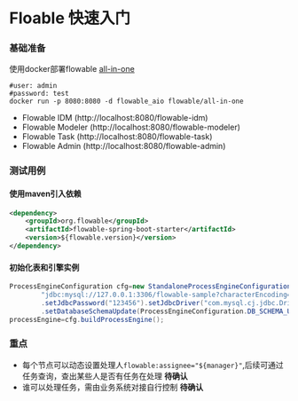 # Floable 快速入门


### 基础准备
使用docker部署flowable [all-in-one](https://hub.docker.com/r/flowable/all-in-one)

```shell
#user: admin
#password: test
docker run -p 8080:8080 -d flowable_aio flowable/all-in-one
```
- Flowable IDM (http://localhost:8080/flowable-idm)
- Flowable Modeler (http://localhost:8080/flowable-modeler)
- Flowable Task (http://localhost:8080/flowable-task)
- Flowable Admin (http://localhost:8080/flowable-admin)

### 测试用例
#### 使用maven引入依赖
```xml
<dependency>
    <groupId>org.flowable</groupId>
    <artifactId>flowable-spring-boot-starter</artifactId>
    <version>${flowable.version}</version>
</dependency>
```

#### 初始化表和引擎实例
```java
ProcessEngineConfiguration cfg=new StandaloneProcessEngineConfiguration().setJdbcUrl(
		"jdbc:mysql://127.0.0.1:3306/flowable-sample?characterEncoding=UTF-8").setJdbcUsername("root")
		.setJdbcPassword("123456").setJdbcDriver("com.mysql.cj.jdbc.Driver")
		.setDatabaseSchemaUpdate(ProcessEngineConfiguration.DB_SCHEMA_UPDATE_TRUE);
processEngine=cfg.buildProcessEngine();

```

### 重点
- 每个节点可以动态设置处理人`flowable:assignee="${manager}"`,后续可通过任务查询，查出某些人是否有任务在处理 **待确认**
- 谁可以处理任务，需由业务系统对接自行控制 **待确认**